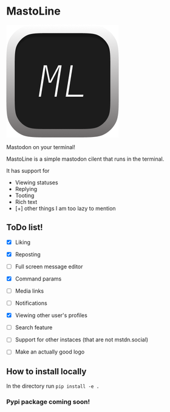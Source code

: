 # MastoLine

![logo](img/logo.png)

Mastodon on your terminal! 

MastoLine is a simple mastodon cilent that runs in the terminal.

It has support for

* Viewing statuses
* Replying
* Tooting
* Rich text
* [+] other things I am too lazy to mention

## ToDo list!

- [X] Liking
- [X] Reposting
- [ ] Full screen message editor
- [X] Command params
- [ ] Media links
- [ ] Notifications
- [X] Viewing other user's profiles
- [ ] Search feature
- [ ] Support for other instaces (that are not mstdn.social)
- [ ] Make an actually good logo


## How to install locally

In the directory run `pip install -e .`

### Pypi package coming soon!
